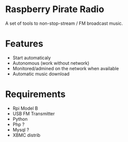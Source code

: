 Raspberry Pirate Radio
====

A set of tools to non-stop-stream / FM broadcast music.

Features
====
* Start automaticaly
* Autonomous (work without network)
* Monitored/admined on the network when available
* Automatic music download


Requirements
====
* Rpi Model B
* USB FM Transmitter
* Python
* Php ?
* Mysql ?
* XBMC distrib

